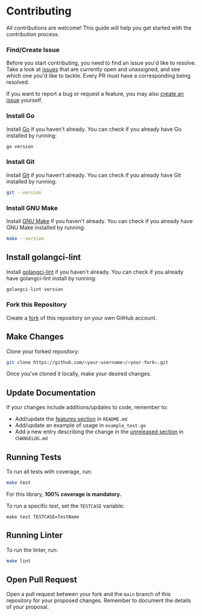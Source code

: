 # Contributing

All contributions are welcome! This guide will help you get started with the contribution process.

### Find/Create Issue

Before you start contributing, you need to find an issue you'd like to resolve. Take a look at [issues](https://github.com/alvii147/gloop/issues) that are currently open and unassigned, and see which one you'd like to tackle. Every PR must have a corresponding being resolved.

If you want to report a bug or request a feature, you may also [create an issue](https://github.com/alvii147/gloop/issues/new) yourself.

### Install Go

Install [Go](https://go.dev/) if you haven't already. You can check if you already have Go installed by running:

```bash
go version
```

### Install Git

Install [Git](https://git-scm.com/) if you haven't already. You can check if you already have Git installed by running:

```bash
git --version
```

### Install GNU Make

Install [GNU Make](https://www.gnu.org/software/make/) if you haven't already. You can check if you already have GNU Make installed by running:

```bash
make --version
```

## Install golangci-lint

Install [golangci-lint](https://golangci-lint.run/) if you haven't already. You can check if you already have golangci-lint install by running:

```bash
golangci-lint version
```

### Fork this Repository

Create a [fork](https://github.com/alvii147/gloop/fork) of this repository on your own GitHub account.

## Make Changes

Clone your forked repository:

```bash
git clone https://github.com/<your-username>/<your-fork>.git
```

Once you've cloned it locally, make your desired changes.

## Update Documentation

If your changes include additions/updates to code, remember to:

* Add/update the [features section](https://github.com/alvii147/gloop#features) in `README.md`
* Add/update an example of usage in `example_test.go`
* Add a new entry describing the change in the [unreleased section](https://github.com/alvii147/gloop/blob/main/CHANGELOG.md#unreleased) in `CHANGELOG.md`

## Running Tests

To run all tests with coverage, run:

```bash
make test
```

For this library, **100% coverage is mandatory.**

To run a specific test, set the `TESTCASE` variable:

```
make test TESTCASE=TestName
```

## Running Linter

To run the linter, run:

```bash
make lint
```

## Open Pull Request

Open a pull request between your fork and the `main` branch of this repository for your proposed changes. Remember to document the details of your proposal.
